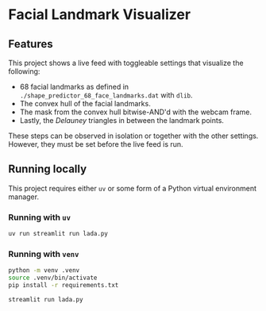 # Facial Landmark Visualizer

## Features

This project shows a live feed with toggleable settings that visualize the
following:
- 68 facial landmarks as defined in `./shape_predictor_68_face_landmarks.dat` with `dlib`.
- The convex hull of the facial landmarks.
- The mask from the convex hull bitwise-AND'd with the webcam frame.
- Lastly, the *Delauney*  triangles in between the landmark points.

These steps can be observed in isolation or together with the other settings.
However, they must be set before the live feed is run.

## Running locally

This project requires either `uv` or some form of a Python virtual environment
manager.

### Running with `uv`

```bash
uv run streamlit run lada.py
```

### Running with `venv`

```bash
python -m venv .venv
source .venv/bin/activate
pip install -r requirements.txt

streamlit run lada.py
```
